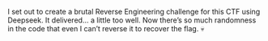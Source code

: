 I set out to create a brutal Reverse Engineering challenge for this CTF using Deepseek. It delivered… a little too well. Now there’s so much randomness in the code that even I can’t reverse it to recover the flag. 💀
